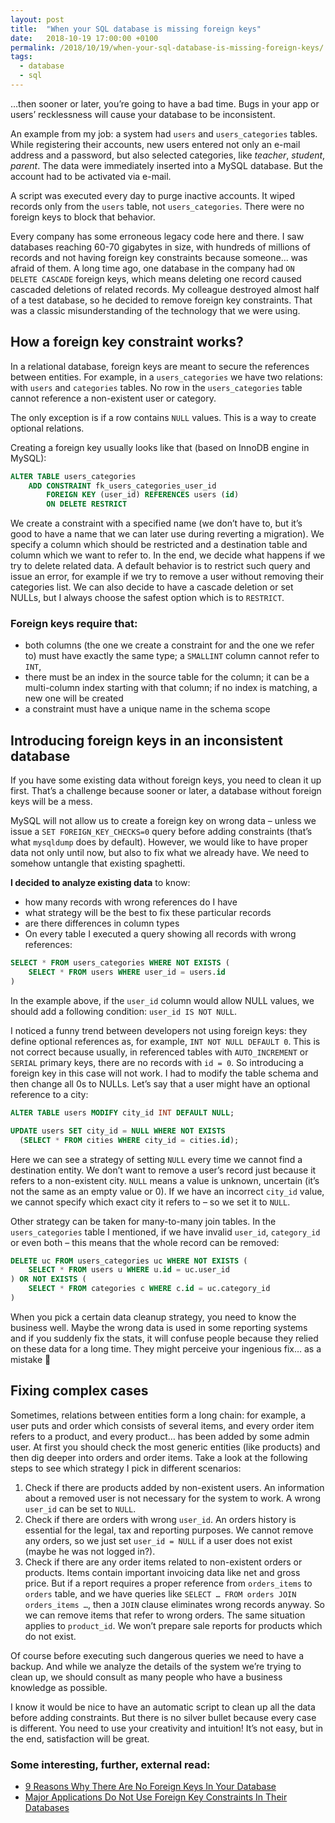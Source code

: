 ```yaml
---
layout: post
title:  "When your SQL database is missing foreign keys"
date:   2018-10-19 17:00:00 +0100
permalink: /2018/10/19/when-your-sql-database-is-missing-foreign-keys/
tags:
  - database
  - sql
---
```


…then sooner or later, you’re going to have a bad time. Bugs in your app or users’ recklessness will cause your database to be inconsistent.

An example from my job: a system had `users` and `users_categories` tables. While registering their accounts, new users entered not only an e-mail address and a password, but also selected categories, like *teacher*, *student*, *parent*. The data were immediately inserted into a MySQL database. But the account had to be activated via e-mail.

A script was executed every day to purge inactive accounts. It wiped records only from the `users` table, not `users_categories`. There were no foreign keys to block that behavior.

Every company has some erroneous legacy code here and there. I saw databases reaching 60-70 gigabytes in size, with hundreds of millions of records and not having foreign key constraints because someone… was afraid of them. A long time ago, one database in the company had `ON DELETE CASCADE` foreign keys, which means deleting one record caused cascaded deletions of related records. My colleague destroyed almost half of a test database, so he decided to remove foreign key constraints. That was a classic misunderstanding of the technology that we were using.

## How a foreign key constraint works?

In a relational database, foreign keys are meant to secure the references between entities. For example, in a `users_categories` we have two relations: with `users` and `categories` tables. No row in the `users_categories` table cannot reference a non-existent user or category.

The only exception is if a row contains `NULL` values. This is a way to create optional relations.

Creating a foreign key usually looks like that (based on InnoDB engine in MySQL):

```sql
ALTER TABLE users_categories
    ADD CONSTRAINT fk_users_categories_user_id
        FOREIGN KEY (user_id) REFERENCES users (id)
        ON DELETE RESTRICT
```

We create a constraint with a specified name (we don’t have to, but it’s good to have a name that we can later use during reverting a migration). We specify a column which should be restricted and a destination table and column which we want to refer to. In the end, we decide what happens if we try to delete related data. A default behavior is to restrict such query and issue an error, for example if we try to remove a user without removing their categories list. We can also decide to have a cascade deletion or set NULLs, but I always choose the safest option which is to `RESTRICT`.

### Foreign keys require that:

* both columns (the one we create a constraint for and the one we refer to) must have exactly the same type; a `SMALLINT` column cannot refer to `INT`,
* there must be an index in the source table for the column; it can be a multi-column index starting with that column; if no index is matching, a new one will be created
* a constraint must have a unique name in the schema scope

## Introducing foreign keys in an inconsistent database

If you have some existing data without foreign keys, you need to clean it up first. That’s a challenge because sooner or later, a database without foreign keys will be a mess.

MySQL will not allow us to create a foreign key on wrong data – unless we issue a `SET FOREIGN_KEY_CHECKS=0` query before adding constraints (that’s what `mysqldump` does by default). However, we would like to have proper data not only until now, but also to fix what we already have. We need to somehow untangle that existing spaghetti.

**I decided to analyze existing data** to know:

* how many records with wrong references do I have
* what strategy will be the best to fix these particular records
* are there differences in column types
* On every table I executed a query showing all records with wrong references:

```sql
SELECT * FROM users_categories WHERE NOT EXISTS (
    SELECT * FROM users WHERE user_id = users.id
)
```

In the example above, if the `user_id` column would allow NULL values, we should add a following condition: `user_id IS NOT NULL`.

I noticed a funny trend between developers not using foreign keys: they define optional references as, for example, `INT NOT NULL DEFAULT 0`. This is not correct because usually, in referenced tables with `AUTO_INCREMENT` or `SERIAL` primary keys, there are no records with `id = 0`. So introducing a foreign key in this case will not work. I had to modify the table schema and then change all 0s to NULLs. Let’s say that a user might have an optional reference to a city:

```sql
ALTER TABLE users MODIFY city_id INT DEFAULT NULL;

UPDATE users SET city_id = NULL WHERE NOT EXISTS
  (SELECT * FROM cities WHERE city_id = cities.id);
```

Here we can see a strategy of setting `NULL` every time we cannot find a destination entity. We don’t want to remove a user’s record just because it refers to a non-existent city. `NULL` means a value is unknown, uncertain (it’s not the same as an empty value or 0). If we have an incorrect `city_id` value, we cannot specify which exact city it refers to – so we set it to `NULL`.

Other strategy can be taken for many-to-many join tables. In the `users_categories` table I mentioned, if we have invalid `user_id`, `category_id` or even both – this means that the whole record can be removed:

```sql
DELETE uc FROM users_categories uc WHERE NOT EXISTS (
    SELECT * FROM users u WHERE u.id = uc.user_id
) OR NOT EXISTS (
    SELECT * FROM categories c WHERE c.id = uc.category_id
)
```

When you pick a certain data cleanup strategy, you need to know the business well. Maybe the wrong data is used in some reporting systems and if you suddenly fix the stats, it will confuse people because they relied on these data for a long time. They might perceive your ingenious fix… as a mistake 🙂

## Fixing complex cases

Sometimes, relations between entities form a long chain: for example, a user puts and order which consists of several items, and every order item refers to a product, and every product… has been added by some admin user. At first you should check the most generic entities (like products) and then dig deeper into orders and order items. Take a look at the following steps to see which strategy I pick in different scenarios:

1. Check if there are products added by non-existent users. An information about a removed user is not necessary for the system to work. A wrong `user_id` can be set to `NULL`.
2. Check if there are orders with wrong `user_id`. An orders history is essential for the legal, tax and reporting purposes. We cannot remove any orders, so we just set `user_id = NULL` if a user does not exist (maybe he was not logged in?).
3. Check if there are any order items related to non-existent orders or products. Items contain important invoicing data like net and gross price. But if a report requires a proper reference from `orders_items` to `orders` table, and we have queries like `SELECT … FROM orders JOIN orders_items …`, then a `JOIN` clause eliminates wrong records anyway. So we can remove items that refer to wrong orders. The same situation applies to `product_id`. We won’t prepare sale reports for products which do not exist.

Of course before executing such dangerous queries we need to have a backup. And while we analyze the details of the system we’re trying to clean up, we should consult as many people who have a business knowledge as possible.

I know it would be nice to have an automatic script to clean up all the data before adding constraints. But there is no silver bullet because every case is different. You need to use your creativity and intuition! It’s not easy, but in the end, satisfaction will be great.

### Some interesting, further, external read:

* [9 Reasons Why There Are No Foreign Keys In Your Database](https://dataedo.com/blog/why-there-are-no-foreign-keys-in-your-database-referential-integrity-checks)
* [Major Applications Do Not Use Foreign Key Constraints In Their Databases](https://dataedo.com/blog/major-applications-do-not-use-foreign-key-constraints-in-their-databases-oracle-microsoft-sap)
